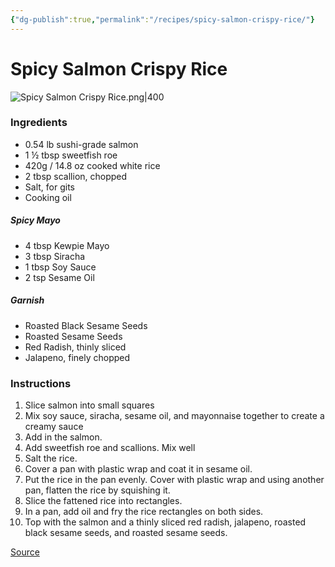 ```yaml
---
{"dg-publish":true,"permalink":"/recipes/spicy-salmon-crispy-rice/"}
---
```


# Spicy Salmon Crispy Rice
![Spicy Salmon Crispy Rice.png|400](/img/user/Images/Spicy%20Salmon%20Crispy%20Rice.png)
### Ingredients
- 0.54 lb sushi-grade salmon
- 1 ½ tbsp sweetfish roe
- 420g / 14.8 oz cooked white rice
- 2 tbsp scallion, chopped
- Salt, for gits
- Cooking oil
##### Spicy Mayo
- 4 tbsp Kewpie Mayo
- 3 tbsp Siracha
- 1 tbsp Soy Sauce
- 2 tsp Sesame Oil
##### Garnish
- Roasted Black Sesame Seeds
- Roasted Sesame Seeds
- Red Radish, thinly sliced
- Jalapeno, finely chopped
### Instructions
1. Slice salmon into small squares
2. Mix soy sauce, siracha, sesame oil, and mayonnaise together to create a creamy sauce
3. Add in the salmon. 
4. Add sweetfish roe and scallions. Mix well
5. Salt the rice. 
6. Cover a pan with plastic wrap and coat it in sesame oil. 
7. Put the rice in the pan evenly. Cover with plastic wrap and using another pan, flatten the rice by squishing it. 
8. Slice the fattened rice into rectangles. 
9. In a pan, add oil and fry the rice rectangles on both sides. 
10. Top with the salmon and a thinly sliced red radish, jalapeno, roasted black sesame seeds, and roasted sesame seeds. 

[Source](https://www.instagram.com/reel/C82IRslhC3H/?utm_source=ig_web_copy_link&igsh=MzRlODBiNWFlZA==) 